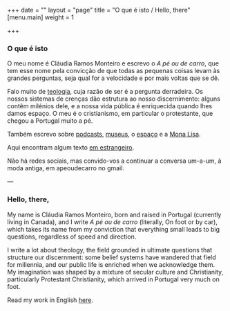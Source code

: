 +++
date = ""
layout = "page"
title = "O que é isto / Hello, there"
[menu.main]
weight = 1

+++
### O que é isto

O meu nome é Cláudia Ramos Monteiro e escrevo o _A pé ou de carro_, que tem esse nome pela convicção de que todas as pequenas coisas levam às grandes perguntas, seja qual for a velocidade e por mais voltas que se dê.

Falo muito de [teologia](/blog/teologia), cuja razão de ser é a pergunta derradeira. Os nossos sistemas de crenças dão estrutura ao nosso discernimento: alguns contêm milénios dele, e a nossa vida pública é enriquecida quando lhes damos espaço. O meu é o cristianismo, em particular o protestante, que chegou a Portugal muito a pé.

Também escrevo sobre [podcasts](/blog/podcasts), [museus](/blog/museus/), o [espaço](/blog/espaço/) e a [Mona Lisa](/blog/mona-lisa/).

Aqui encontram algum texto [em estrangeiro](/blog/en-inglés).

Não há redes sociais, mas convido-vos a continuar a conversa um-a-um, à moda antiga, em apeoudecarro no gmail.

—

### Hello, there,

My name is Cláudia Ramos Monteiro, born and raised in Portugal (currently living in Canada), and I write _A pé ou de carro_ (literally, On foot or by car), which takes its name from my conviction that everything small leads to big questions, regardless of speed and direction.

I write a lot about theology, the field grounded in ultimate questions that structure our discernment: some belief systems have wandered that field for millennia, and our public life is enriched when we acknowledge them. My imagination was shaped by a mixture of secular culture and Christianity, particularly Protestant Christianity, which arrived in Portugal very much on foot.

Read my work in English [here](/blog/en-inglés).

